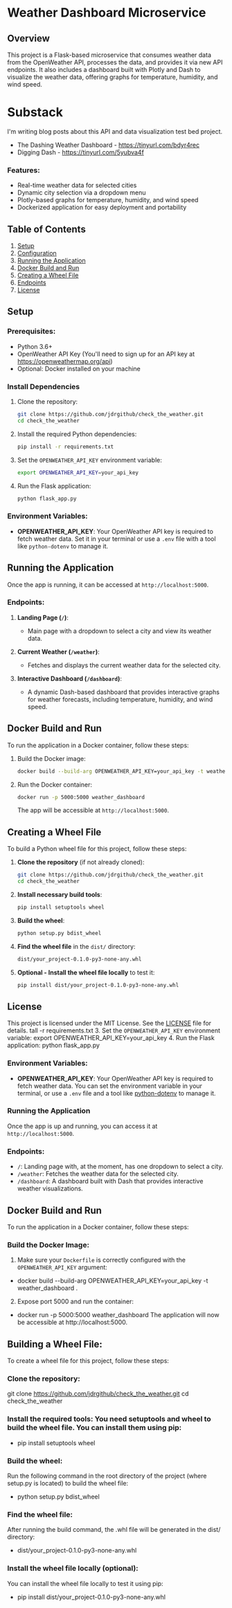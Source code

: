 # Weather Dashboard Microservice

## Overview
This project is a Flask-based microservice that consumes weather data from the OpenWeather API, processes the data, and provides it via new API endpoints. It also includes a dashboard built with Plotly and Dash to visualize the weather data, offering graphs for temperature, humidity, and wind speed.

# Substack
I'm writing blog posts about this API and data visualization test bed project.  

- The Dashing Weather Dashboard - https://tinyurl.com/bdyr4rec
- Digging Dash - https://tinyurl.com/5yubva4f

### Features:
- Real-time weather data for selected cities
- Dynamic city selection via a dropdown menu
- Plotly-based graphs for temperature, humidity, and wind speed
- Dockerized application for easy deployment and portability

## Table of Contents
1. [Setup](#setup)
2. [Configuration](#configuration)
3. [Running the Application](#running-the-application)
4. [Docker Build and Run](#docker-build-and-run)
5. [Creating a Wheel File](#creating-a-wheel-file)
6. [Endpoints](#endpoints)
7. [License](#license)

## Setup

### Prerequisites:
- Python 3.6+
- OpenWeather API Key (You'll need to sign up for an API key at https://openweathermap.org/api)
- Optional: Docker installed on your machine

### Install Dependencies
1. Clone the repository:
    ```bash
    git clone https://github.com/jdrgithub/check_the_weather.git
    cd check_the_weather
    ```
2. Install the required Python dependencies:
    ```bash
    pip install -r requirements.txt
    ```
3. Set the `OPENWEATHER_API_KEY` environment variable:
    ```bash
    export OPENWEATHER_API_KEY=your_api_key
    ```
4. Run the Flask application:
    ```bash
    python flask_app.py
    ```

### Environment Variables:
- **OPENWEATHER_API_KEY**: Your OpenWeather API key is required to fetch weather data. Set it in your terminal or use a `.env` file with a tool like `python-dotenv` to manage it.

## Running the Application

Once the app is running, it can be accessed at `http://localhost:5000`.

### Endpoints:
1. **Landing Page (`/`)**:
   - Main page with a dropdown to select a city and view its weather data.

2. **Current Weather (`/weather`)**:
   - Fetches and displays the current weather data for the selected city.

3. **Interactive Dashboard (`/dashboard`)**:
   - A dynamic Dash-based dashboard that provides interactive graphs for weather forecasts, including temperature, humidity, and wind speed.

## Docker Build and Run

To run the application in a Docker container, follow these steps:

1. Build the Docker image:
    ```bash
    docker build --build-arg OPENWEATHER_API_KEY=your_api_key -t weather_dashboard .
    ```
2. Run the Docker container:
    ```bash
    docker run -p 5000:5000 weather_dashboard
    ```
   The app will be accessible at `http://localhost:5000`.

## Creating a Wheel File

To build a Python wheel file for this project, follow these steps:

1. **Clone the repository** (if not already cloned):
    ```bash
    git clone https://github.com/jdrgithub/check_the_weather.git
    cd check_the_weather
    ```

2. **Install necessary build tools**:
    ```bash
    pip install setuptools wheel
    ```

3. **Build the wheel**:
    ```bash
    python setup.py bdist_wheel
    ```

4. **Find the wheel file** in the `dist/` directory:
    ```bash
    dist/your_project-0.1.0-py3-none-any.whl
    ```

5. **Optional - Install the wheel file locally** to test it:
    ```bash
    pip install dist/your_project-0.1.0-py3-none-any.whl
    ```

## License

This project is licensed under the MIT License. See the [LICENSE](LICENSE) file for details.
tall -r requirements.txt
3. Set the `OPENWEATHER_API_KEY` environment variable:
    export OPENWEATHER_API_KEY=your_api_key
4. Run the Flask application:
    python flask_app.py

### Environment Variables:
- **OPENWEATHER_API_KEY**: Your OpenWeather API key is required to fetch weather data.
You can set the environment variable in your terminal, or use a `.env` file and a tool like [python-dotenv](https://github.com/theskumar/python-dotenv) to manage it.

### Running the Application
Once the app is up and running, you can access it at `http://localhost:5000`.

### Endpoints:
- `/`: Landing page with, at the moment, has one dropdown to select a city.
- `/weather`: Fetches the weather data for the selected city.
- `/dashboard`: A dashboard built with Dash that provides interactive weather visualizations.

## Docker Build and Run
To run the application in a Docker container, follow these steps:

### Build the Docker Image:
1. Make sure your `Dockerfile` is correctly configured with the `OPENWEATHER_API_KEY` argument:
- docker build --build-arg OPENWEATHER_API_KEY=your_api_key -t weather_dashboard .
2. Expose port 5000 and run the container:
- docker run -p 5000:5000 weather_dashboard
The application will now be accessible at http://localhost:5000.

## Building a Wheel File:
To create a wheel file for this project, follow these steps:

### Clone the repository:
git clone https://github.com/jdrgithub/check_the_weather.git
cd check_the_weather

### Install the required tools: You need setuptools and wheel to build the wheel file. You can install them using pip:
- pip install setuptools wheel

### Build the wheel: 
Run the following command in the root directory of the project (where setup.py is located) to build the wheel file:
- python setup.py bdist_wheel

### Find the wheel file: 
After running the build command, the .whl file will be generated in the dist/ directory:
- dist/your_project-0.1.0-py3-none-any.whl

### Install the wheel file locally (optional): 
You can install the wheel file locally to test it using pip:
- pip install dist/your_project-0.1.0-py3-none-any.whl









